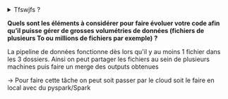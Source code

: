 <details>
  <summary>Tfswjfs ?</summary>
  
  J'ai appliqué le chiffrement de césar avec une clé de 1 -> évite de référencer la page.
</details>

**Quels sont les éléments à considérer pour faire évoluer votre code afin qu’il puisse gérer de grosses
volumétries de données (fichiers de plusieurs To ou millions de fichiers par exemple) ?**

La pipeline de données fonctionne dès lors qu'il y au moins 1 fichier dans les 3 dossiers.
Ainsi on peut partager les fichiers au sein de plusieurs machines puis faire un merge des outputs obtenues

-> Pour faire cette tâche on peut soit passer par le cloud soit le faire en local avec du pyspark/Spark



